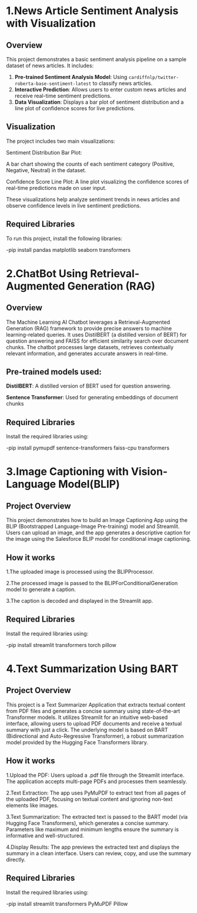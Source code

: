 # 1.News Article Sentiment Analysis with Visualization

## Overview
This project demonstrates a basic sentiment analysis pipeline on a sample dataset of news articles. It includes:
1. **Pre-trained Sentiment Analysis Model**: Using `cardiffnlp/twitter-roberta-base-sentiment-latest` to classify news articles.
2. **Interactive Prediction**: Allows users to enter custom news articles and receive real-time sentiment predictions.
3. **Data Visualization**: Displays a bar plot of sentiment distribution and a line plot of confidence scores for live predictions.

## Visualization
The project includes two main visualizations:

Sentiment Distribution Bar Plot:

A bar chart showing the counts of each sentiment category (Positive, Negative, Neutral) in the dataset.

Confidence Score Line Plot:
A line plot visualizing the confidence scores of real-time predictions made on user input.

These visualizations help analyze sentiment trends in news articles and observe confidence levels in live sentiment predictions.

## Required Libraries

To run this project, install the following libraries:

-pip install pandas matplotlib seaborn transformers


# 2.ChatBot Using Retrieval-Augmented Generation (RAG)

## Overview
The Machine Learning AI Chatbot leverages a Retrieval-Augmented Generation (RAG) framework to provide precise answers to machine learning-related queries. It uses DistilBERT (a distilled version of BERT) for question answering and FAISS for efficient similarity search over document chunks. The chatbot processes large datasets, retrieves contextually relevant information, and generates accurate answers in real-time.

## Pre-trained models used:
**DistilBERT**: A distilled version of BERT used for question answering.



**Sentence Transformer**: Used for generating embeddings of document chunks

## Required Libraries
Install the required libraries using:

-pip install pymupdf sentence-transformers faiss-cpu transformers

# 3.Image Captioning with Vision-Language Model(BLIP)
## Project Overview
This project demonstrates how to build an Image Captioning App using the BLIP (Bootstrapped Language-Image Pre-training) model and Streamlit. Users can upload an image, and the app generates a descriptive caption for the image using the Salesforce BLIP model for conditional image captioning.

## How it works
1.The uploaded image is processed using the BLIPProcessor.

2.The processed image is passed to the BLIPForConditionalGeneration model to generate a caption.

3.The caption is decoded and displayed in the Streamlit app.
## Required Libraries
Install the required libraries using:

-pip install streamlit transformers torch pillow

# 4.Text Summarization Using BART

## Project Overview
This project is a Text Summarizer Application that extracts textual content from PDF files and generates a concise summary using state-of-the-art Transformer models. It utilizes Streamlit for an intuitive web-based interface, allowing users to upload PDF documents and receive a textual summary with just a click. The underlying model is based on BART (Bidirectional and Auto-Regressive Transformer), a robust summarization model provided by the Hugging Face Transformers library.

## How it works
1.Upload the PDF: Users upload a .pdf file through the Streamlit interface. The application accepts multi-page PDFs and processes them seamlessly.

2.Text Extraction: The app uses PyMuPDF to extract text from all pages of the uploaded PDF, focusing on textual content and ignoring non-text elements like images.

3.Text Summarization: The extracted text is passed to the BART model (via Hugging Face Transformers), which generates a concise summary. Parameters like maximum and minimum lengths ensure the summary is informative and well-structured.

4.Display Results: The app previews the extracted text and displays the summary in a clean interface. Users can review, copy, and use the summary directly.


## Required Libraries
Install the required libraries using:

-pip install streamlit transformers PyMuPDF Pillow



